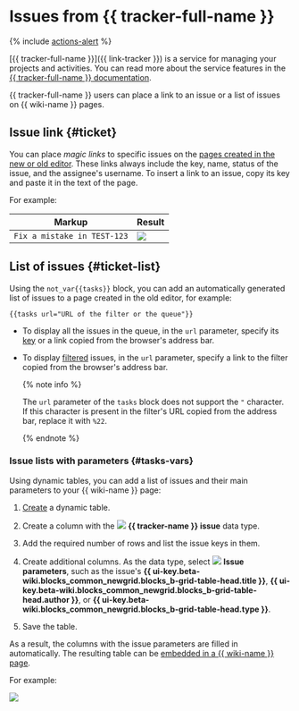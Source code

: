 # Issues from {{ tracker-full-name }}

{% include [actions-alert](../../_includes/wiki/actions-alert.md) %}

[{{ tracker-full-name }}]({{ link-tracker }}) is a service for managing your projects and activities. You can read more about the service features in the [{{ tracker-full-name }} documentation](../../tracker/).

{{ tracker-full-name }} users can place a link to an issue or a list of issues on {{ wiki-name }} pages.


## Issue link {#ticket}

You can place _magic links_ to specific issues on the [pages created in the new or old editor](../pages-types.md). These links always include the key, name, status of the issue, and the assignee's username. To insert a link to an issue, copy its key and paste it in the text of the page.

For example:

| Markup | Result |
----- | -----
| ``` Fix a mistake in TEST-123 ``` | ![](../../_assets/wiki/tracker-magic-link.png) |

## List of issues {#ticket-list}

Using the `not_var{{tasks}}` block, you can add an automatically generated list of issues to a page created in the old editor, for example:

```
{{tasks url="URL of the filter or the queue"}}
```

* To display all the issues in the queue, in the `url` parameter, specify its [key](../../tracker/manager/create-queue.md#key) or a link copied from the browser's address bar.

* To display [filtered](../../tracker/user/create-filter.md) issues, in the `url` parameter, specify a link to the filter copied from the browser's address bar.

   {% note info %}

   The `url` parameter of the `tasks` block does not support the `"` character. If this character is present in the filter's URL copied from the address bar, replace it with `%22`.

   {% endnote %}

### Issue lists with parameters {#tasks-vars}

Using dynamic tables, you can add a list of issues and their main parameters to your {{ wiki-name }} page:

1. [Create](../create-grid.md) a dynamic table.

1. Create a column with the ![](../../_assets/wiki/svg/type-tracker.svg) **{{ tracker-name }} issue** data type.

1. Add the required number of rows and list the issue keys in them.

1. Create additional columns. As the data type, select ![](../../_assets/wiki/svg/type-task-parameters.svg) **Issue parameters**, such as the issue's **{{ ui-key.beta-wiki.blocks_common_newgrid.blocks_b-grid-table-head.title }}**, **{{ ui-key.beta-wiki.blocks_common_newgrid.blocks_b-grid-table-head.author }}**, or **{{ ui-key.beta-wiki.blocks_common_newgrid.blocks_b-grid-table-head.type }}**.

1. Save the table.

As a result, the columns with the issue parameters are filled in automatically. The resulting table can be [embedded in a {{ wiki-name }} page](../add-grid.md).

For example:

![](../../_assets/wiki/tickets-grid-example.png)

